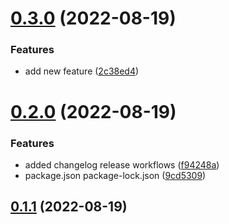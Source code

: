 # [0.3.0](https://github.com/kenryu42/automate-release-note/compare/v0.2.0...v0.3.0) (2022-08-19)


### Features

* add new feature ([2c38ed4](https://github.com/kenryu42/automate-release-note/commit/2c38ed47d3d948af308954385df9e5ac11ebf993))



# [0.2.0](https://github.com/kenryu42/automate-release-note/compare/v0.1.1...v0.2.0) (2022-08-19)


### Features

* added changelog release workflows ([f94248a](https://github.com/kenryu42/automate-release-note/commit/f94248a12b3933eda0407c6bbbc62a85dc9598a2))
* package.json package-lock.json ([9cd5309](https://github.com/kenryu42/automate-release-note/commit/9cd5309071c2de1dc53ada4ffb702dca3e6c2489))



## [0.1.1](https://github.com/kenryu42/automate-release-note/compare/v0.1.0...v0.1.1) (2022-08-19)



